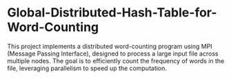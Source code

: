 # Global-Distributed-Hash-Table-for-Word-Counting
This project implements a distributed word-counting program using MPI (Message Passing Interface), designed to process a large input file across multiple nodes. The goal is to efficiently count the frequency of words in the file, leveraging parallelism to speed up the computation. 
